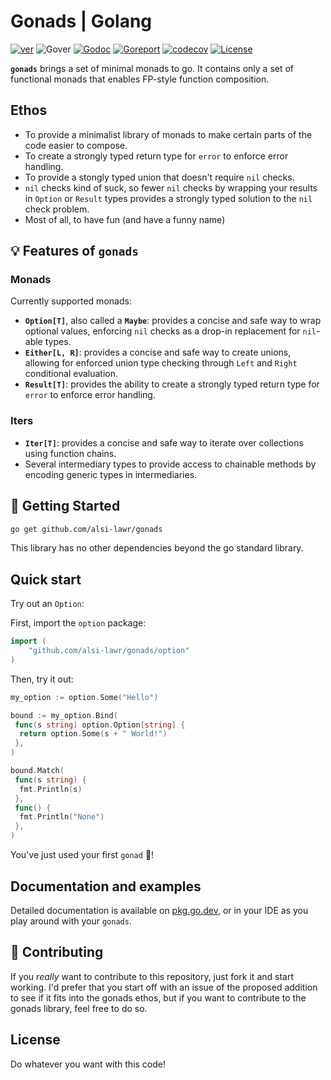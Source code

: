 # Gonads | Golang

[![ver](https://img.shields.io/github/tag/alsi-lawr/gonads)](https://github.com/alsi-lawr/gonads/releases)
![Gover](https://img.shields.io/badge/Go-%3E%3D%201.18-%23007d9c)
[![Godoc](https://godoc.org/github.com/alsi-lawr/gonads?status.svg)](https://pkg.go.dev/github.com/alsi-lawr/gonads)
[![Goreport](https://goreportcard.com/badge/github.com/alsi-lawr/gonads)](https://goreportcard.com/report/github.com/alsi-lawr/gonads)
[![codecov](https://codecov.io/gh/alsi-lawr/gonads/graph/badge.svg?token=FyxqW2TQEY)](https://codecov.io/gh/alsi-lawr/gonads)
[![License](https://img.shields.io/github/license/alsi-lawr/gonads)](./LICENSE)

**`gonads`** brings a set of minimal monads to go. It contains only a set of functional monads that enables FP-style function composition.

## Ethos

- To provide a minimalist library of monads to make certain parts of the code easier to compose.
- To create a strongly typed return type for `error` to enforce error handling.
- To provide a stongly typed union that doesn't require `nil` checks.
- `nil` checks kind of suck, so fewer `nil` checks by wrapping your results in `Option` or `Result` types provides a strongly typed solution to the `nil` check problem.
- Most of all, to have fun (and have a funny name)

## 💡 Features of `gonads`

### Monads

Currently supported monads:

- **`Option[T]`**, also called a **`Maybe`**: provides a concise and safe way to wrap optional values, enforcing `nil` checks as a drop-in replacement for `nil`-able types.
- **`Either[L, R]`**: provides a concise and safe way to create unions, allowing for enforced union type checking through `Left` and `Right` conditional evaluation.
- **`Result[T]`**: provides the ability to create a strongly typed return type for `error` to enforce error handling.

### Iters

- **`Iter[T]`**: provides a concise and safe way to iterate over collections using function chains.
- Several intermediary types to provide access to chainable methods by encoding generic types in intermediaries.

## 🚀 Getting Started

```sh
go get github.com/alsi-lawr/gonads
```

This library has no other dependencies beyond the go standard library.

## Quick start

Try out an `Option`:

First, import the `option` package:

```go
import (
    "github.com/alsi-lawr/gonads/option"
)
```

Then, try it out:

```go
my_option := option.Some("Hello")

bound := my_option.Bind(
 func(s string) option.Option[string] {
  return option.Some(s + " World!")
 },
)

bound.Match(
 func(s string) {
  fmt.Println(s)
 },
 func() {
  fmt.Println("None")
 },
)
```

You've just used your first `gonad` 🥳!

## Documentation and examples

Detailed documentation is available on [pkg.go.dev](https://pkg.go.dev/github.com/alsi-lawr/gonads), or in your IDE as you play around with your `gonads`.

## 🤝 Contributing

If you *really* want to contribute to this repository, just fork it and start working.
I'd prefer that you start off with an issue of the proposed addition to see if it fits into the gonads ethos,
but if you want to contribute to the gonads library, feel free to do so.

## License

Do whatever you want with this code!
